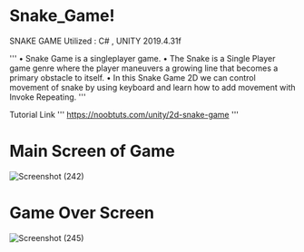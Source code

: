 # Snake_Game!

SNAKE GAME
Utilized : C# , UNITY 2019.4.31f

'''
• Snake Game is a singleplayer game.
• The Snake is a Single Player game genre where the player maneuvers a
growing line that becomes a primary obstacle to itself.
• In this Snake Game 2D we can control movement of snake by using
keyboard and learn how to add movement with Invoke Repeating.
'''

Tutorial Link
'''
https://noobtuts.com/unity/2d-snake-game
'''

# Main Screen of Game
![Screenshot (242)](https://user-images.githubusercontent.com/92621125/177252684-813e0f6b-db80-4cc5-8402-87f89c520a64.png)


# Game Over Screen
![Screenshot (245)](https://user-images.githubusercontent.com/92621125/177252614-1d0ecfc3-3cbe-46f5-a2e0-b281fcd47c8d.png)
